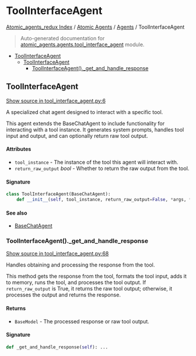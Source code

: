 # ToolInterfaceAgent

[Atomic_agents_redux Index](../../README.md#atomic_agents_redux-index) / [Atomic Agents](../index.md#atomic-agents) / [Agents](./index.md#agents) / ToolInterfaceAgent

> Auto-generated documentation for [atomic_agents.agents.tool_interface_agent](../../../atomic_agents/agents/tool_interface_agent.py) module.

- [ToolInterfaceAgent](#toolinterfaceagent)
  - [ToolInterfaceAgent](#toolinterfaceagent-1)
    - [ToolInterfaceAgent()._get_and_handle_response](#toolinterfaceagent()_get_and_handle_response)

## ToolInterfaceAgent

[Show source in tool_interface_agent.py:6](../../../atomic_agents/agents/tool_interface_agent.py#L6)

A specialized chat agent designed to interact with a specific tool.

This agent extends the BaseChatAgent to include functionality for interacting with a tool instance.
It generates system prompts, handles tool input and output, and can optionally return raw tool output.

#### Attributes

- `tool_instance` - The instance of the tool this agent will interact with.
- `return_raw_output` *bool* - Whether to return the raw output from the tool.

#### Signature

```python
class ToolInterfaceAgent(BaseChatAgent):
    def __init__(self, tool_instance, return_raw_output=False, *args, **kwargs): ...
```

#### See also

- [BaseChatAgent](./base_chat_agent.md#basechatagent)

### ToolInterfaceAgent()._get_and_handle_response

[Show source in tool_interface_agent.py:68](../../../atomic_agents/agents/tool_interface_agent.py#L68)

Handles obtaining and processing the response from the tool.

This method gets the response from the tool, formats the tool input, adds it to memory,
runs the tool, and processes the tool output. If `return_raw_output` is True, it returns
the raw tool output; otherwise, it processes the output and returns the response.

#### Returns

- `BaseModel` - The processed response or raw tool output.

#### Signature

```python
def _get_and_handle_response(self): ...
```